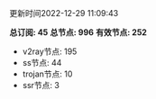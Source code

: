 更新时间2022-12-29 11:09:43

**总订阅: 45**
**总节点: 996**
**有效节点: 252**
- v2ray节点: 195
- ss节点: 44
- trojan节点: 10
- ssr节点: 3
